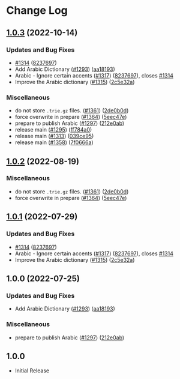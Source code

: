 # Change Log

## [1.0.3](https://github.com/treemmett/cspell-dicts/compare/@cspell/dict-ar-v1.0.2...@cspell/dict-ar@1.0.3) (2022-10-14)


### Updates and Bug Fixes

* [#1314](https://github.com/treemmett/cspell-dicts/issues/1314) ([8237697](https://github.com/treemmett/cspell-dicts/commit/8237697eb8c782fe46303c306882e1cee148959b))
* Add Arabic Dictionary ([#1293](https://github.com/treemmett/cspell-dicts/issues/1293)) ([aa18193](https://github.com/treemmett/cspell-dicts/commit/aa181931e3f511dcf19c532d05ef48293a25302b))
* Arabic - Ignore certain accents ([#1317](https://github.com/treemmett/cspell-dicts/issues/1317)) ([8237697](https://github.com/treemmett/cspell-dicts/commit/8237697eb8c782fe46303c306882e1cee148959b)), closes [#1314](https://github.com/treemmett/cspell-dicts/issues/1314)
* Improve the Arabic dictionary ([#1315](https://github.com/treemmett/cspell-dicts/issues/1315)) ([2c5e32a](https://github.com/treemmett/cspell-dicts/commit/2c5e32a01d877507f856d3aebef4cdba08ff83dc))


### Miscellaneous

* do not store `.trie.gz` files. ([#1361](https://github.com/treemmett/cspell-dicts/issues/1361)) ([2de0b0d](https://github.com/treemmett/cspell-dicts/commit/2de0b0df4b8addfd69e2e6899c05f8b502799b7c))
* force overwrite in prepare ([#1364](https://github.com/treemmett/cspell-dicts/issues/1364)) ([5eec47e](https://github.com/treemmett/cspell-dicts/commit/5eec47e223f1dd6370fcbc3c1b6b0361c92bbddf))
* prepare to publish Arabic ([#1297](https://github.com/treemmett/cspell-dicts/issues/1297)) ([212e0ab](https://github.com/treemmett/cspell-dicts/commit/212e0aba5f3d92987763eea6c4ed30931754f263))
* release main ([#1295](https://github.com/treemmett/cspell-dicts/issues/1295)) ([ff784a0](https://github.com/treemmett/cspell-dicts/commit/ff784a0c703bb0555d5410549b1b3da217f15a92))
* release main ([#1313](https://github.com/treemmett/cspell-dicts/issues/1313)) ([039ce95](https://github.com/treemmett/cspell-dicts/commit/039ce95d067f8f510540c6f52b3293a60015d0cf))
* release main ([#1358](https://github.com/treemmett/cspell-dicts/issues/1358)) ([7f0666a](https://github.com/treemmett/cspell-dicts/commit/7f0666a869ffeef44c755f30ec61b5a4043772d7))

## [1.0.2](https://github.com/streetsidesoftware/cspell-dicts/compare/@cspell/dict-ar@1.0.1...@cspell/dict-ar@1.0.2) (2022-08-19)


### Miscellaneous

* do not store `.trie.gz` files. ([#1361](https://github.com/streetsidesoftware/cspell-dicts/issues/1361)) ([2de0b0d](https://github.com/streetsidesoftware/cspell-dicts/commit/2de0b0df4b8addfd69e2e6899c05f8b502799b7c))
* force overwrite in prepare ([#1364](https://github.com/streetsidesoftware/cspell-dicts/issues/1364)) ([5eec47e](https://github.com/streetsidesoftware/cspell-dicts/commit/5eec47e223f1dd6370fcbc3c1b6b0361c92bbddf))

## [1.0.1](https://github.com/streetsidesoftware/cspell-dicts/compare/@cspell/dict-ar@1.0.0...@cspell/dict-ar@1.0.1) (2022-07-29)


### Updates and Bug Fixes

* [#1314](https://github.com/streetsidesoftware/cspell-dicts/issues/1314) ([8237697](https://github.com/streetsidesoftware/cspell-dicts/commit/8237697eb8c782fe46303c306882e1cee148959b))
* Arabic - Ignore certain accents ([#1317](https://github.com/streetsidesoftware/cspell-dicts/issues/1317)) ([8237697](https://github.com/streetsidesoftware/cspell-dicts/commit/8237697eb8c782fe46303c306882e1cee148959b)), closes [#1314](https://github.com/streetsidesoftware/cspell-dicts/issues/1314)
* Improve the Arabic dictionary ([#1315](https://github.com/streetsidesoftware/cspell-dicts/issues/1315)) ([2c5e32a](https://github.com/streetsidesoftware/cspell-dicts/commit/2c5e32a01d877507f856d3aebef4cdba08ff83dc))

## 1.0.0 (2022-07-25)


### Updates and Bug Fixes

* Add Arabic Dictionary ([#1293](https://github.com/streetsidesoftware/cspell-dicts/issues/1293)) ([aa18193](https://github.com/streetsidesoftware/cspell-dicts/commit/aa181931e3f511dcf19c532d05ef48293a25302b))


### Miscellaneous

* prepare to publish Arabic ([#1297](https://github.com/streetsidesoftware/cspell-dicts/issues/1297)) ([212e0ab](https://github.com/streetsidesoftware/cspell-dicts/commit/212e0aba5f3d92987763eea6c4ed30931754f263))

## 1.0.0

- Initial Release
